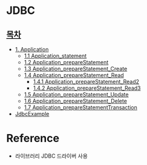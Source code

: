 # JDBC
[목차](#목차)
- 
- [1. Application](https://github.com/withColinSong/Programming/blob/master/03.Academy/01.Java/04.JDBC/01.Oracle/Application.java)
  - [1.1 Application_statement](https://github.com/withColinSong/Programming/blob/master/03.Academy/01.Java/04.JDBC/01.Oracle/Application_statement.java)
  - [1.2 Application_prepareStatement](https://github.com/withColinSong/Programming/blob/master/03.Academy/01.Java/04.JDBC/01.Oracle/Application_prepareStatement.java)
  - [1.3 Application_prepareStatement_Create](https://github.com/withColinSong/Programming/blob/master/03.Academy/01.Java/04.JDBC/01.Oracle/Application_prepareStatement_Create.java)
  - [1.4 Application_prepareStatement_Read](https://github.com/withColinSong/Programming/blob/master/03.Academy/01.Java/04.JDBC/01.Oracle/Application_prepareStatement_Read.java)
    - [1.4.1 Application_prepareStatement_Read2](https://github.com/withColinSong/Programming/blob/master/03.Academy/01.Java/04.JDBC/01.Oracle/Application_prepareStatement_Read2.java)
    - [1.4.2 Application_prepareStatement_Read3](https://github.com/withColinSong/Programming/blob/master/03.Academy/01.Java/04.JDBC/01.Oracle/Application_prepareStatement_Read3.java)
  - [1.5 Application_prepareStatement_Update](https://github.com/withColinSong/Programming/blob/master/03.Academy/01.Java/04.JDBC/01.Oracle/Application_prepareStatement_Update.java)
  - [1.6 Application_prepareStatement_Delete](https://github.com/withColinSong/Programming/blob/master/03.Academy/01.Java/04.JDBC/01.Oracle/Application_prepareStatement_Delete.java)
  - [1.7 Application_prepareStatementTransaction](https://github.com/withColinSong/Programming/blob/master/03.Academy/01.Java/04.JDBC/01.Oracle/Application_prepareStatementTransaction_.java)
- [JdbcExample](https://github.com/withColinSong/Programming/blob/master/03.Academy/01.Java/04.JDBC/01.Oracle/JdbcExample.java)

# Reference
   - 라이브러리 JDBC 드라이버 사용
